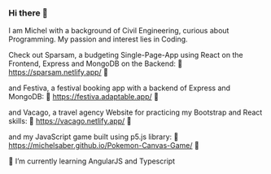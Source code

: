 ### Hi there 👋
I am Michel with a background of Civil Engineering, curious about Programming. My passion and interest lies in Coding.

Check out Sparsam, a budgeting Single-Page-App using React on the Frontend, Express and MongoDB on the Backend:
🤩 https://sparsam.netlify.app/ 🤩

and Festiva, a festival booking app with a backend of Express and MongoDB:
🤩 https://festiva.adaptable.app/ 🤩

and Vacago, a travel agency Website for practicing my Bootstrap and React skills:
🤩 https://vacago.netlify.app/ 🤩

and my JavaScript game built using p5.js library:
🤩 https://michelsaber.github.io/Pokemon-Canvas-Game/ 🤩

🌱 I’m currently learning AngularJS and Typescript

<!--
**michelsaber/michelsaber** is a ✨ _special_ ✨ repository because its `README.md` (this file) appears on your GitHub profile.

Here are some ideas to get you started:

- 
- 
- 👯 I’m looking to collaborate on ...
- 🤔 I’m looking for help with ...
- 💬 Ask me about ...
- 📫 How to reach me: ...
- 😄 Pronouns: ...
- ⚡ Fun fact: ...
-->

